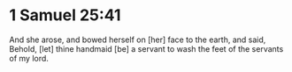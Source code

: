 # 1 Samuel 25:41

And she arose, and bowed herself on [her] face to the earth, and said, Behold, [let] thine handmaid [be] a servant to wash the feet of the servants of my lord.